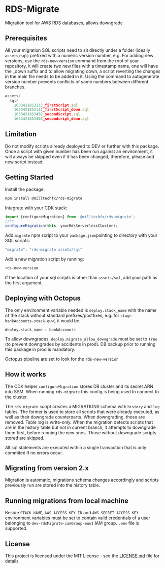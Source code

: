 # RDS-Migrate

Migration tool for AWS RDS databases, allows downgrade

## Prerequisites
All your migration SQL scripts need to sit directly under a folder (ideally `assets/sql`) prefixed with a numeric version number, e.g.
For adding new versions, use the `rds-new-version` command from the root of your repository, it will create two new files with a timestamp name, one will have the _down suffix and to allow migrating down, a script reverting the changes in the main file needs to be added in it.
Using the command to autogenerate version number prevents conflicts of same numbers between different branches.

```typescript
assets/
  sql/
    1633421853133_firstScript.sql
    1633421853133_firstScript_down.sql
    1633421853458_secondScript.sql
    1633421853458_secondcript_down.sql
```

## Limitation
Do not modify scripts already deployed to DEV or further with this package. Once a script with given number has been run against an environment, it will always be skipped even if it has been changed, therefore, please add new script instead.

## Getting Started

Install the package:
```bash
npm install @milltechfx/rds-migrate
```
Integrate with your CDK stack:
```typescript
import {configureMigration} from '@milltechfx/rds-migrate';
//**
configureMigration(this, yourRdsServerlessCluster);
```
Add `migrate` npm script to your `package.json`pointing to directory with your SQL scripts:
```typescript
"migrate": "rds-migrate assets/sql"
```

Add a new migration script by running:
```bash
rds-new-version
```

If the location of your sql scripts is other than `assets/sql`, add your path as the first argument.

## Deploying with Octopus
The only environment variable needed is `deploy.stack_name` with the name of the stack without standard prefixes/postfixes, e.g. for `stage-bankAccounts-stack-euw1` it would be:

```
deploy.stack_name : bankAccounts
```

To allow downgrades, `deploy.migrate_allow_downgrade` must be set to `true` (to prevent downgrades by accidents in prod).
DB backup prior to running this package in prod is mandatory.

Octopus pipeline are set to look for the `rds-new-version`

## How it works
The CDK helper `configureMigration` stores DB cluster and its secret ARN into SSM. When running `rds-migrate` this config is being used to connect to the cluster.

The `rds-migrate` script creates a MIGRATIONS schema with `history` and `log` tables. The former is used to store all scripts that were already executed, as well as their downgrade counterparts. When downgrading, those are removed. Table log is write-only.
When the migration detects scripts that are in the history table but not in current branch, it attempts to downgrade them first, before running the new ones. Those without downgrade scripts stored are skipped.

All sql statements are executed within a single transaction that is only commited if no errors occur.

## Migrating from version 2.x
Migration is automatic, migrations schema changes accordingly and scripts previously run are stored into the history table.

## Running migrations from local machine
Beside `STACK_NAME`, `AWS_ACCESS_KEY_ID` and `AWS_SECRET_ACCESS_KEY` environment variables must be set to contain valid credentials of a user belonging to `dev-rdsMigrate-iamGroup-euw1` IAM group. `.env` file is supported.

## License

This project is licensed under the MIT License - see the [LICENSE.md](LICENSE.md) file for details
